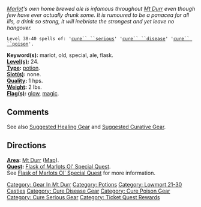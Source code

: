 *[Marlot](Marlot.md "wikilink")'s own home brewed ale is infamous
throughout [Mt Durr](:Category:_Mt_Durr.md "wikilink") even though few
have ever actually drunk some. It is rumoured to be a panacea for all
ills, a drink so strong, it will inebriate the strongest and yet leave
no hangover.*

`Level 38-40 spells of: '`[`cure`` ``serious`](Cure_Serious.md "wikilink")`' '`[`cure`` ``disease`](Cure_Disease.md "wikilink")`' '`[`cure`` ``poison`](Cure_Poison.md "wikilink")`'.`

**Keyword(s):** marlot, old, special, ale, flask.  
**[Level(s)](Object_Level.md "wikilink"):** 24.  
**[Type](:Category:_Object_Types.md "wikilink"):**
[potion](:Category:_Potions.md "wikilink").  
**[Slot(s)](Object_Slots.md "wikilink"):** none.  
**[Quality](Object_Quality.md "wikilink"):** 1 hps.  
**[Weight](Object_Weight.md "wikilink"):** 2 lbs.  
**[Flag(s)](:Category:_Object_Flags.md "wikilink"):**
[glow](Glow_Flag.md "wikilink"), [magic](Magic_Flag.md "wikilink").  

## Comments

See also [Suggested Healing
Gear](Suggested_Spellcasting_Gear_#Suggested_Healing_Gear.md "wikilink")
and [Suggested Curative
Gear](Suggested_Spellcasting_Gear_#Suggested_Curative_Gear.md "wikilink").

## Directions

**[Area](:Category:_Areas.md "wikilink"):** [Mt
Durr](:Category:_Mt_Durr.md "wikilink")
([Map](Mt_Durr_Map.md "wikilink")).  
**[Quest](:Category:_Ticket_Quests.md "wikilink"):** [Flask of Marlots
Ol' Special Quest](Flask_Of_Marlots_Ol'_Special_Quest.md "wikilink").  
See [Flask of Marlots Ol' Special
Quest](Flask_Of_Marlots_Ol'_Special_Quest.md "wikilink") for more
information.  

[Category: Gear In Mt Durr](Category:_Gear_In_Mt_Durr "wikilink")
[Category: Potions](Category:_Potions "wikilink") [Category: Lowmort
21-30 Casties](Category:_Lowmort_21-30_Casties "wikilink") [Category:
Cure Disease Gear](Category:_Cure_Disease_Gear "wikilink") [Category:
Cure Poison Gear](Category:_Cure_Poison_Gear "wikilink") [Category: Cure
Serious Gear](Category:_Cure_Serious_Gear "wikilink") [Category: Ticket
Quest Rewards](Category:_Ticket_Quest_Rewards "wikilink")

